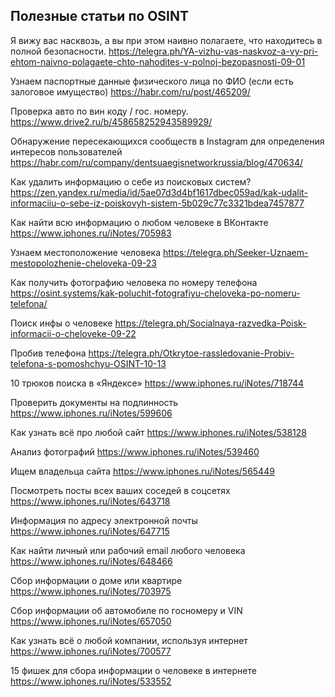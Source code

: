 <h2>Полезные статьи по OSINT</h2>

Я вижу вас насквозь, а вы при этом наивно полагаете, что находитесь в полной безопасности.
https://telegra.ph/YA-vizhu-vas-naskvoz-a-vy-pri-ehtom-naivno-polagaete-chto-nahodites-v-polnoj-bezopasnosti-09-01

Узнаем паспортные данные физического лица по ФИО (если есть залоговое имущество)
https://habr.com/ru/post/465209/

Проверка авто по вин коду / гос. номеру.
https://www.drive2.ru/b/458658252943589929/

Обнаружение пересекающихся сообществ в Instagram для определения интересов пользователей<br>
https://habr.com/ru/company/dentsuaegisnetworkrussia/blog/470634/ 

Как удалить информацию о себе из поисковых систем?
https://zen.yandex.ru/media/id/5ae07d3d4bf1617dbec059ad/kak-udalit-informaciiu-o-sebe-iz-poiskovyh-sistem-5b029c77c3321bdea7457877

Как найти всю информацию о любом человеке в ВКонтакте
https://www.iphones.ru/iNotes/705983

Узнаем местоположение человека
https://telegra.ph/Seeker-Uznaem-mestopolozhenie-cheloveka-09-23

Как получить фотографию человека по номеру телефона
https://osint.systems/kak-poluchit-fotografiyu-cheloveka-po-nomeru-telefona/

Поиск инфы о человеке
https://telegra.ph/Socialnaya-razvedka-Poisk-informacii-o-cheloveke-09-22

Пробив телефона 
https://telegra.ph/Otkrytoe-rassledovanie-Probiv-telefona-s-pomoshchyu-OSINT-10-13

10 трюков поиска в «Яндексе»
https://www.iphones.ru/iNotes/718744

Проверить документы на подлинность
https://www.iphones.ru/iNotes/599606

Как узнать всё про любой сайт
https://www.iphones.ru/iNotes/538128

Анализ фотографий
https://www.iphones.ru/iNotes/539460

Ищем владельца сайта
https://www.iphones.ru/iNotes/565449

Посмотреть посты всех ваших соседей в соцсетях
https://www.iphones.ru/iNotes/643718

Информация по адресу электронной почты
https://www.iphones.ru/iNotes/647715

Как найти личный или рабочий email любого человека
https://www.iphones.ru/iNotes/648466

Сбор информации о доме или квартире
https://www.iphones.ru/iNotes/703975

Сбор информации об автомобиле по госномеру и VIN
https://www.iphones.ru/iNotes/657050

Как узнать всё о любой компании, используя интернет
https://www.iphones.ru/iNotes/700577

15 фишек для сбора информации о человеке в интернете
https://www.iphones.ru/iNotes/533552

